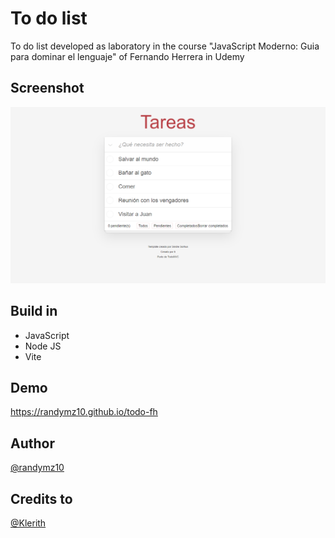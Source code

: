 # To do list

To do list developed as laboratory in the course "JavaScript Moderno: Guia para dominar el lenguaje" of Fernando Herrera in Udemy

## Screenshot

![screenshot](https://github.com/randymz10/todo-fh/blob/master/src/assets/img/screenshot.png)


## Build in

- JavaScript
- Node JS
- Vite

## Demo

<https://randymz10.github.io/todo-fh>

## Author

[@randymz10](https://github.com/randym10)

## Credits to

[@Klerith](https://github.com/Klerith)

